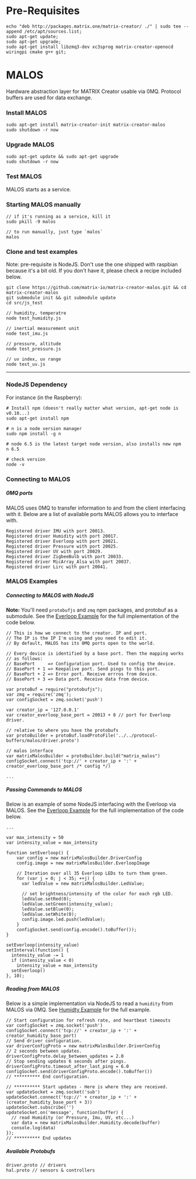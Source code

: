 
# Pre-Requisites
```
echo "deb http://packages.matrix.one/matrix-creator/ ./" | sudo tee --append /etc/apt/sources.list;
sudo apt-get update;
sudo apt-get upgrade;
sudo apt-get install libzmq3-dev xc3sprog matrix-creator-openocd wiringpi cmake g++ git;
```

# MALOS

Hardware abstraction layer for MATRIX Creator usable via 0MQ. Protocol buffers are used for data exchange.

### Install MALOS
```
sudo apt-get install matrix-creator-init matrix-creator-malos
sudo shutdown -r now
```

### Upgrade MALOS
```
sudo apt-get update && sudo apt-get upgrade
sudo shutdown -r now
```
### Test MALOS

MALOS starts as a service.

### Starting MALOS manually
```
// if it's running as a service, kill it
sudo pkill -9 malos

// to run manually, just type `malos`
malos
```

### Clone and test examples
Note: pre-requisite is NodeJS. Don't use the one shipped with raspbian because it's a bit old. If you don't have it, please check a recipe included below.
```
git clone https://github.com/matrix-io/matrix-creator-malos.git && cd matrix-creator-malos
git submodule init && git submodule update
cd src/js_test

// humidity, temperatre
node test_humidity.js 

// inertial measurement unit
node test_imu.js 

// pressure, altitude
node test_pressure.js 

// uv index, uv range
node test_uv.js
```
-------------------------

### NodeJS Dependency

For instance (in the Raspberry):

```
# Install npm (doesn't really matter what version, apt-get node is v0.10...)
sudo apt-get install npm

# n is a node version manager
sudo npm install -g n

# node 6.5 is the latest target node version, also installs new npm
n 6.5

# check version
node -v
```

### Connecting to MALOS
##### 0MQ ports
MALOS uses 0MQ to transfer information to and from the client interfacing with it. Below are a list of available ports MALOS allows you to interface with.
```
Registered driver IMU with port 20013.
Registered driver Humidity with port 20017.
Registered driver Everloop with port 20021.
Registered driver Pressure with port 20025.
Registered driver UV with port 20029.
Registered driver ZigbeeBulb with port 20033.
Registered driver MicArray_Alsa with port 20037.
Registered driver Lirc with port 20041.
```
### MALOS Examples
##### Connecting to MALOS with NodeJS
**Note:** You'll need `protobufjs` and `zmq` npm packages, and protobuf as a submodule. See the [Everloop Example](https://github.com/matrix-io/matrix-creator-malos/blob/master/src/js_test/test_everloop.js) for the full implementation of the code below.
```
// This is how we connect to the creator. IP and port.
// The IP is the IP I'm using and you need to edit it.
// By default, MALOS has its 0MQ ports open to the world.

// Every device is identified by a base port. Then the mapping works
// as follows:
// BasePort     => Configuration port. Used to config the device.
// BasePort + 1 => Keepalive port. Send pings to this port.
// BasePort + 2 => Error port. Receive errros from device.
// BasePort + 3 => Data port. Receive data from device.

var protoBuf = require("protobufjs");
var zmq = require('zmq');
var configSocket = zmq.socket('push')

var creator_ip = '127.0.0.1'
var creator_everloop_base_port = 20013 + 8 // port for Everloop driver.

// relative to where you have the protobufs
var protoBuilder = protoBuf.loadProtoFile('../../protocol-buffers/malos/driver.proto')

// malos interface
var matrixMalosBuilder = protoBuilder.build("matrix_malos")
configSocket.connect('tcp://' + creator_ip + ':' + creator_everloop_base_port /* config */)

...
```
##### Passing Commands to MALOS
Below is an example of some NodeJS interfacing with the Everloop via MALOS. See the [Everloop Example](https://github.com/matrix-io/matrix-creator-malos/blob/master/src/js_test/test_everloop.js) for the full implementation of the code below.
```
...

var max_intensity = 50
var intensity_value = max_intensity

function setEverloop() {
    var config = new matrixMalosBuilder.DriverConfig
    config.image = new matrixMalosBuilder.EverloopImage
    
    // Iteration over all 35 Everloop LEDs to turn them green.
    for (var j = 0; j < 35; ++j) {
      var ledValue = new matrixMalosBuilder.LedValue;

      // set brightness/intensity of the color for each rgb LED.
      ledValue.setRed(0);
      ledValue.setGreen(intensity_value);
      ledValue.setBlue(0);
      ledValue.setWhite(0);
      config.image.led.push(ledValue);
    }
    configSocket.send(config.encode().toBuffer());
}

setEverloop(intensity_value)
setInterval(function() {
  intensity_value -= 1
  if (intensity_value < 0)
    intensity_value = max_intensity
  setEverloop()
}, 10);
```
##### Reading from MALOS
Below is a simple implementation via NodeJS to read a `humidity` from MALOS via 0MQ. See [Humidty Example](https://github.com/matrix-io/matrix-creator-malos/blob/master/src/js_test/test_humidity.js) for the full example.
```
// Start configuration for refresh rate, and heartbeat timeouts
var configSocket = zmq.socket('push')
configSocket.connect('tcp://' + creator_ip + ':' + creator_humidity_base_port)
// Send driver configuration.
var driverConfigProto = new matrixMalosBuilder.DriverConfig
// 2 seconds between updates.
driverConfigProto.delay_between_updates = 2.0
// Stop sending updates 6 seconds after pings.
driverConfigProto.timeout_after_last_ping = 6.0
configSocket.send(driverConfigProto.encode().toBuffer())
// ********** End configuration.

// ********** Start updates - Here is where they are received.
var updateSocket = zmq.socket('sub')
updateSocket.connect('tcp://' + creator_ip + ':' + (creator_humidity_base_port + 3))
updateSocket.subscribe('')
updateSocket.on('message', function(buffer) {
  // read Humidity (or Pressure, Imu, UV, etc...) 
  var data = new matrixMalosBuilder.Humidity.decode(buffer)
  console.log(data)
});
// ********** End updates
```


##### Available Protobufs
```
driver.proto // drivers
hal.proto // sensors & controllers
```
